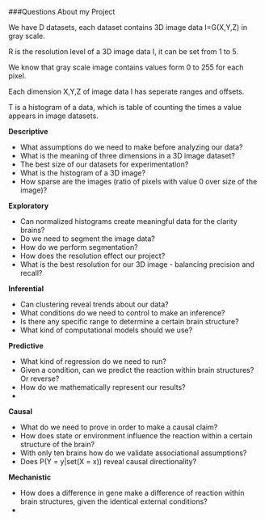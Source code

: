 ###Questions About my Project

We have D datasets, each dataset contains 3D image data I=G(X,Y,Z) in gray scale.

R is the resolution level of a 3D image data I, it can be set from 1 to 5.

We know that gray scale image contains values form 0 to 255 for each pixel.

Each dimension X,Y,Z of image data I has seperate ranges and offsets.

T is a histogram of a data, which is table of counting the times a value appears in image datasets.

**Descriptive** <br />

* What assumptions do we need to make before analyzing our data?
* What is the meaning of three dimensions in a 3D image dataset?
* The best size of our datasets for experimentation?
* What is the histogram of a 3D image?
* How sparse are the images (ratio of pixels with value 0 over size of the image)?

**Exploratory** <br />

* Can normalized histograms create meaningful data for the clarity brains?
* Do we need to segment the image data? 
* How do we perform segmentation?
* How does the resolution effect our project?
* What is the best resolution for our 3D image - balancing precision and recall?


**Inferential** <br />

* Can clustering reveal trends about our data?
* What conditions do we need to control to make an inference?
* Is there any specific range to determine a certain brain structure?
* What kind of computational models should we use?

**Predictive** <br />

* What kind of regression do we need to run?
* Given a condition, can we predict the reaction within brain structures? Or reverse?
* How do we mathematically represent our results?
* 

**Causal** <br />

* What do we need to prove in order to make a causal claim?
* How does state or environment influence the reaction within a certain structure of the brain?
* With only ten brains how do we validate associational assumptions?
* Does P(Y = y|set(X = x)) reveal causal directionality?

**Mechanistic** <br />

* How does a difference in gene make a difference of reaction within brain structures, given the identical external conditions?
* 

